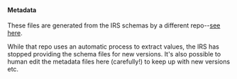 #### Metadata

These files are generated from the IRS schemas by a different repo--[see here](https://github.com/jsfenfen/irs990_admin).

While that repo uses an automatic process to extract values, the IRS has stopped providing the schema files for new versions. It's also possible to human edit the metadata files here (carefully!) to keep up with new versions etc. 
